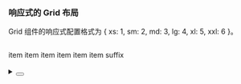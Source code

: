 ### 响应式的 Grid 布局

Grid 组件的响应式配置格式为 <yc-tag>{ xs: 1, sm: 2, md: 3, lg: 4, xl: 5, xxl: 6 }</yc-tag>。

<div class="cell-demo vp-raw">
  <yc-grid :cols="{ xs: 1, sm: 2, md: 3, lg: 4, xl: 5, xxl: 6 }" :colGap="12" :rowGap="16" class="grid-demo-grid">
    <yc-grid-item class="demo-item">item</yc-grid-item>
    <yc-grid-item class="demo-item">item</yc-grid-item>
    <yc-grid-item class="demo-item">item</yc-grid-item>
    <yc-grid-item class="demo-item">item</yc-grid-item>
    <yc-grid-item class="demo-item">item</yc-grid-item>
    <yc-grid-item class="demo-item">item</yc-grid-item>
    <yc-grid-item class="demo-item" :span="{ xl: 4, xxl: 6 }" suffix>
      suffix
    </yc-grid-item>
  </yc-grid>
</div>

<style scoped>
.grid-demo-grid .demo-item,
.grid-demo-grid .demo-suffix {
  height: 48px;
  line-height: 48px;
  color: var(--color-white);
  text-align: center;
}
.grid-demo-grid .demo-item:nth-child(2n) {
  background-color: rgba(var(--arcoblue-6), 0.9);
}
.grid-demo-grid .demo-item:nth-child(2n + 1) {
  background-color: var(--color-primary-light-4);
}
</style>

<details>
<summary>
 <button class="code-btn"  >
    <icon-code />
 </button>
</summary>

```vue
<template>
  <yc-grid
    :cols="{ xs: 1, sm: 2, md: 3, lg: 4, xl: 5, xxl: 6 }"
    :colGap="12"
    :rowGap="16"
    class="grid-demo-grid">
    <yc-grid-item class="demo-item">item</yc-grid-item>
    <yc-grid-item class="demo-item">item</yc-grid-item>
    <yc-grid-item class="demo-item">item</yc-grid-item>
    <yc-grid-item class="demo-item">item</yc-grid-item>
    <yc-grid-item class="demo-item">item</yc-grid-item>
    <yc-grid-item class="demo-item">item</yc-grid-item>
    <yc-grid-item
      class="demo-item"
      :span="{ xl: 4, xxl: 6 }"
      suffix>
      suffix
    </yc-grid-item>
  </yc-grid>
</template>

<style scoped>
.grid-demo-grid .demo-item,
.grid-demo-grid .demo-suffix {
  height: 48px;
  line-height: 48px;
  color: var(--color-white);
  text-align: center;
}
.grid-demo-grid .demo-item:nth-child(2n) {
  background-color: rgba(var(--arcoblue-6), 0.9);
}
.grid-demo-grid .demo-item:nth-child(2n + 1) {
  background-color: var(--color-primary-light-4);
}
</style>
```

</details>
